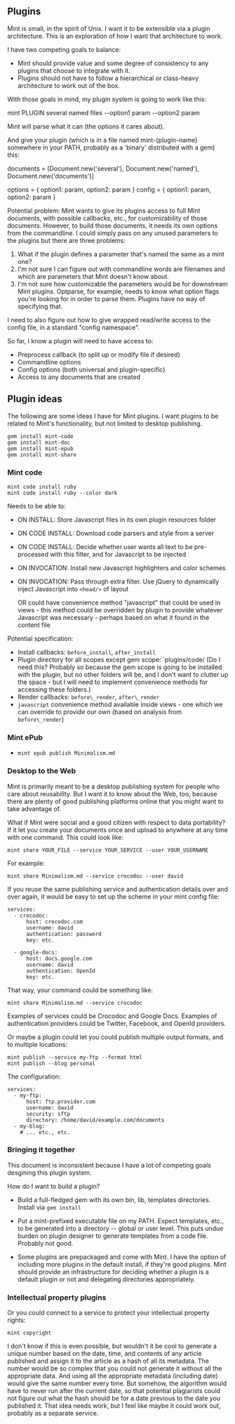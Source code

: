 Plugins
-------

Mint is small, in the spirit of Unix. I want it to be extensible via a plugin architecture. This is an exploration of how I want that architecture to work.

I have two competing goals to balance:

- Mint should provide value and some degree of consistency to any 
  plugins that choose to integrate with it.
- Plugins should not have to follow a hierarchical or class-heavy architecture 
  to work out of the box.

With those goals in mind, my plugin system is going to work like this:

  mint PLUGIN several named files --option1 param --option2 param

Mint will parse what it can (the options it cares about).

And give your plugin (which is in a file named mint-{plugin-name} somewhere in your PATH, probably as a 'binary' distributed with a gem) this:

  documents = [Document.new('several'), 
               Document.new('named'),
               Document.new('documents')]

  options = { option1: param, option2: param }
  config = { option1: param, option2: param }

Potential problem: Mint wants to give its plugins access to full Mint documents, with possible callbacks, etc., for customizability of those documents. However, to build those documents, it needs its own options from the commandline. I could simply pass on any unused parameters to the plugins but there are three problems:

1. What if the plugin defines a parameter that's named the same as a mint one?
2. I'm not sure I can figure out with commandline words are filenames and which are parameters that Mint doesn't know about.
3. I'm not sure how customizable the parameters would be for downstream Mint plugins. Optparse, for example, needs to know what option flags you're looking for in order to parse them. Plugins have no way of specifying that.

I need to also figure out how to give wrapped read/write access to the config file, in a standard "config namespace".

So far, I know a plugin will need to have access to:

- Preprocess callback (to split up or modify file if desired)
- Commandline options
- Config options (both universal and plugin-specific)
- Access to any documents that are created

Plugin ideas
------------

The following are some ideas I have for Mint plugins. I want plugins to be related to Mint's functionality, but not limited to desktop publishing.

    gem install mint-code
    gem install mint-doc
    gem install mint-epub
    gem install mint-share

### Mint code ###

    mint code install ruby
    mint code install ruby --color dark

Needs to be able to:

- ON INSTALL: Store Javascript files in its own plugin resources folder
- ON CODE INSTALL: Download code parsers and style from a server
- ON CODE INSTALL: Decide whether user wants all text to be pre-processed
  with this filter, and for Javascript to be injected
- ON INVOCATION: Install new Javascript highlighters and color schemes
- ON INVOCATION: Pass through extra filter. Use jQuery to dynamically
  inject Javascript into `<head/>` of layout

  OR could have convenience method "javascript" that could be used in
  views - this method could be overridden by plugin to provide whatever
  Javascript was necessary - perhaps based on what it found in the
  content file

Potential specification:

- Install callbacks: `before_install`, `after_install`
- Plugin directory for all scopes except gem scope: `plugins/code/
  (Do I need this? Probably so because the gem scope is going to be
  installed with the plugin, but no other folders will be, and I don't
  want to clutter up the space - but I will need to implement convenience
  methods for accessing these folders.)
- Render callbacks: `before\_render`, `after\_render`
- `javascript` convenience method available inside views - one which
  we can override to provide our own (based on analysis from `before\_render`)

### Mint ePub ###

- `mint epub publish Minimalism.md`

### Desktop to the Web ###

Mint is primarily meant to be a desktop publishing system for people who care about reusability. But I want it to know about the Web, too, because there are plenty of good publishing platforms online that you might want to take advantage of.

What if Mint were social and a good citizen with respect to data portability? If it let you create your documents once and upload to anywhere at any time with one command. This could look like:

    mint share YOUR_FILE --service YOUR_SERVICE --user YOUR_USERNAME

For example:
    
    mint share Minimalism.md --service crocodoc --user david

If you reuse the same publishing service and authentication details over and over again, it would be easy to set up the scheme in your mint config file:

    services:
      - crocodoc:
          host: crocodoc.com
          username: david
          authentication: password
          key: etc.

      - google-docs:
          host: docs.google.com
          username: david
          authentication: OpenId
          key: etc.

That way, your command could be something like:

    mint share Minimalism.md --service crocodoc

Examples of services could be Crocodoc and Google Docs. Examples of authentication providers could be Twitter, Facebook, and OpenId providers.

Or maybe a plugin could let you could publish multiple output formats, and to multiple locations:

    mint publish --service my-ftp --format html
    mint publish --blog personal

The configuration:

    services:
      - my-ftp:
          host: ftp.provider.com
          username: david
          security: sftp
          directory: /home/david/example.com/documents
      - my-blog:
        # ... etc., etc.

### Bringing it together ###

This document is inconsistent because I have a lot of competing goals
desgining this plugin system.

How do I want to build a plugin?

- Build a full-fledged gem with its own bin, lib, 
  templates directories. Install via `gem install`

- Put a mint-prefixed executable file on my PATH. Expect templates, etc.,
  to be generated into a directory -- global or user level. This puts
  undue burden on plugin designer to generate templates from a code file.
  Probably not good.

- Some plugins are prepackaged and come with Mint. I have the option
  of including more plugins in the default install, if they're good
  plugins. Mint should provide an infrastructure for deciding whether
  a plugin is a default plugin or not and delegating directories
  appropriately.

### Intellectual property plugins ###

Or you could connect to a service to protect your intellectual property rights:

    mint copyright

I don't know if this is even possible, but wouldn't it be cool to generate a unique number based on the date, time, and contents of any article published and assign it to the article as a hash of all its metadata. The number would be so complex that you could not generate it without all the appropriate data. And using all the appropriate metadata (including date) would give the same number every time. But somehow, the algorithm would have to never run after the current date, so that potential plagiarists could not figure out what the hash should be for a date previous to the date you published it. That idea needs work, but I feel like maybe it could work out, probably as a separate service.
